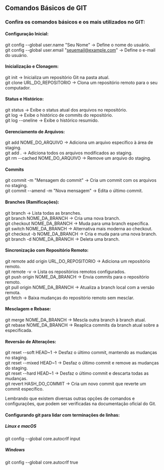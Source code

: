 ## Comandos Básicos de GIT
### Confira os comandos básicos e os mais utilizados no GIT:

#### Configuração Inicial:

git config --global user.name "Seu Nome" &rarr; Define o nome do usuário.<br>
git config --global user.email "seuemail@example.com" &rarr; Define o e-mail do usuário.<br>

#### Inicialização e Clonagem:

git init &rarr; Inicializa um repositório Git na pasta atual.<br>
git clone URL_DO_REPOSITORIO &rarr; Clona um repositório remoto para o seu computador.<br>

#### Status e Histórico:

git status &rarr; Exibe o status atual dos arquivos no repositório.<br>
git log &rarr; Exibe o histórico de commits do repositório.<br>
git log --oneline &rarr; Exibe o histórico resumido.<br>

#### Gerenciamento de Arquivos:

git add NOME_DO_ARQUIVO &rarr; Adiciona um arquivo específico à área de staging.<br>
git add . &rarr; Adiciona todos os arquivos modificados ao staging.<br>
git rm --cached NOME_DO_ARQUIVO &rarr; Remove um arquivo do staging.<br>

#### Commits
git commit -m "Mensagem do commit" &rarr; Cria um commit com os arquivos no staging.<br>
git commit --amend -m "Nova mensagem" &rarr; Edita o último commit.<br>

#### Branches (Ramificações):

git branch &rarr; Lista todas as branches.<br>
git branch NOME_DA_BRANCH &rarr; Cria uma nova branch.<br>
git checkout NOME_DA_BRANCH &rarr; Muda para uma branch específica.<br>
git switch NOME_DA_BRANCH &rarr; Alternativa mais moderna ao checkout.<br>
git checkout -b NOME_DA_BRANCH &rarr; Cria e muda para uma nova branch.<br>
git branch -d NOME_DA_BRANCH &rarr; Deleta uma branch.<br>

#### Sincronização com Repositório Remoto:

git remote add origin URL_DO_REPOSITORIO &rarr; Adiciona um repositório remoto.<br>
git remote -v &rarr; Lista os repositórios remotos configurados.<br>
git push origin NOME_DA_BRANCH &rarr; Envia commits para o repositório remoto.<br>
git pull origin NOME_DA_BRANCH &rarr; Atualiza a branch local com a versão remota.<br>
git fetch &rarr; Baixa mudanças do repositório remoto sem mesclar.<br>

#### Mesclagem e Rebase:

git merge NOME_DA_BRANCH &rarr; Mescla outra branch à branch atual.<br>
git rebase NOME_DA_BRANCH &rarr; Reaplica commits da branch atual sobre a especificada.<br>

#### Reversão de Alterações:

git reset --soft HEAD\~1 &rarr; Desfaz o último commit, mantendo as mudanças no staging.<br>
git reset --mixed HEAD\~1 &rarr; Desfaz o último commit e remove as mudanças do staging.<br>
git reset --hard HEAD\~1 &rarr; Desfaz o último commit e descarta todas as mudanças.<br>
git revert HASH_DO_COMMIT &rarr; Cria um novo commit que reverte um commit específico.<br>

Lembrando que existem diversas outras opções de comandos e configurações, que podem ser verificadas na documentação oficial do Git.

#### Configurando git para lidar com terminações de linhas:

##### Linux e macOS
git config --global core.autocrlf input

##### Windows
git config --global core.autocrlf true
